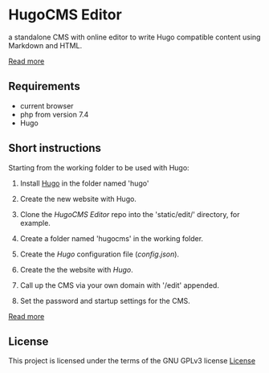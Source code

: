 # HugoCMS Editor
a standalone CMS with online editor to write Hugo compatible content using Markdown and HTML.

[Read more](https://hugoeditor.com/en/)


## Requirements

- current browser
- php from version 7.4
- Hugo

## Short instructions

Starting from the working folder to be used with Hugo:

1. Install [Hugo](https://gohugo.io/) in the folder named 'hugo'

2. Create the new website with Hugo.

3. Clone the *HugoCMS Editor* repo into the 'static/edit/' directory, for example.

4. Create a folder named 'hugocms' in the working folder.

6. Create the *Hugo* configuration file (*config.json*).

7. Create the the website with *Hugo*.

8. Call up the CMS via your own domain with '/edit' appended.

9. Set the password and startup settings for the CMS.

[Read more](https://hugoeditor.com/en/install-use/)

## License

This project is licensed under the terms of the GNU GPLv3 license
[License](https://www.gnu.org/licenses/gpl-3.0)
